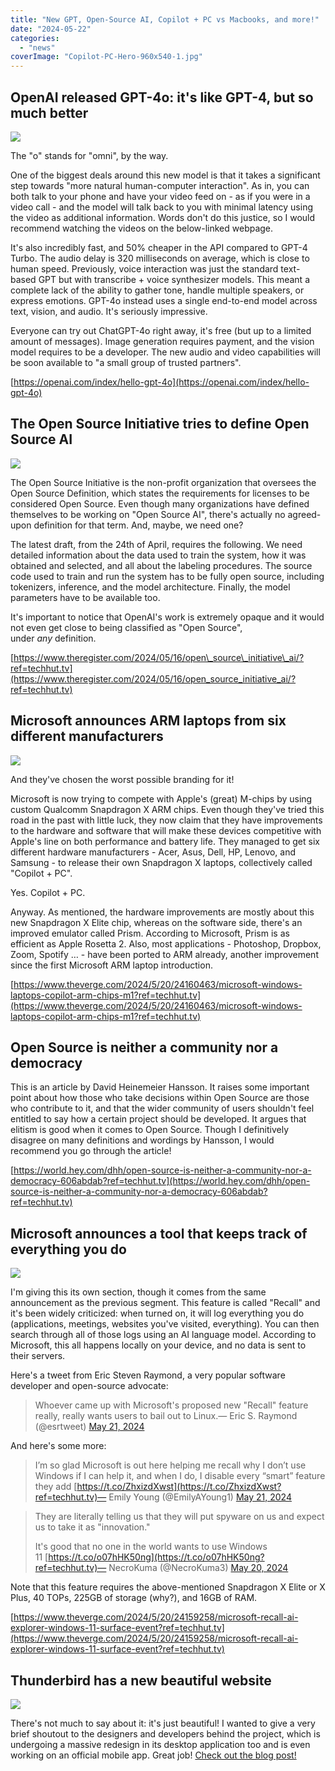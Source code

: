 ```yaml
---
title: "New GPT, Open-Source AI, Copilot + PC vs Macbooks, and more!"
date: "2024-05-22"
categories: 
  - "news"
coverImage: "Copilot-PC-Hero-960x540-1.jpg"
---
```


## OpenAI released GPT-4o: it's like GPT-4, but so much better

![](images/Screenshot_2024_05_13_at_1.05.28_PM_1__1_-1024x683.webp)

The "o" stands for "omni", by the way.

One of the biggest deals around this new model is that it takes a significant step towards "more natural human-computer interaction". As in, you can both talk to your phone and have your video feed on - as if you were in a video call - and the model will talk back to you with minimal latency using the video as additional information. Words don't do this justice, so I would recommend watching the videos on the below-linked webpage.

It's also incredibly fast, and 50% cheaper in the API compared to GPT-4 Turbo. The audio delay is 320 milliseconds on average, which is close to human speed. Previously, voice interaction was just the standard text-based GPT but with transcribe + voice synthesizer models. This meant a complete lack of the ability to gather tone, handle multiple speakers, or express emotions. GPT-4o instead uses a single end-to-end model across text, vision, and audio. It's seriously impressive.

Everyone can try out ChatGPT-4o right away, it's free (but up to a limited amount of messages). Image generation requires payment, and the vision model requires to be a developer. The new audio and video capabilities will be soon available to "a small group of trusted partners".

[https://openai.com/index/hello-gpt-4o](https://openai.com/index/hello-gpt-4o)

## The Open Source Initiative tries to define Open Source AI

![](images/OSI_Horizontal_Logo_0-1.webp)

The Open Source Initiative is the non-profit organization that oversees the Open Source Definition, which states the requirements for licenses to be considered Open Source. Even though many organizations have defined themselves to be working on "Open Source AI", there's actually no agreed-upon definition for that term. And, maybe, we need one?

The latest draft, from the 24th of April, requires the following. We need detailed information about the data used to train the system, how it was obtained and selected, and all about the labeling procedures. The source code used to train and run the system has to be fully open source, including tokenizers, inference, and the model architecture. Finally, the model parameters have to be available too.

It's important to notice that OpenAI's work is extremely opaque and it would not even get close to being classified as "Open Source", under _any_ definition.

[https://www.theregister.com/2024/05/16/open\_source\_initiative\_ai/?ref=techhut.tv](https://www.theregister.com/2024/05/16/open_source_initiative_ai/?ref=techhut.tv)

## Microsoft announces ARM laptops from six different manufacturers

![](images/lcimg_2c03ed43_c1df_414a_9e67_8100cdf3d526-1-1024x683.webp)

And they've chosen the worst possible branding for it!

Microsoft is now trying to compete with Apple's (great) M-chips by using custom Qualcomm Snapdragon X ARM chips. Even though they've tried this road in the past with little luck, they now claim that they have improvements to the hardware and software that will make these devices competitive with Apple's line on both performance and battery life. They managed to get six different hardware manufacturers - Acer, Asus, Dell, HP, Lenovo, and Samsung - to release their own Snapdragon X laptops, collectively called "Copilot + PC".

Yes. Copilot + PC.

Anyway. As mentioned, the hardware improvements are mostly about this new Snapdragon X Elite chip, whereas on the software side, there's an improved emulator called Prism. According to Microsoft, Prism is as efficient as Apple Rosetta 2. Also, most applications - Photoshop, Dropbox, Zoom, Spotify … - have been ported to ARM already, another improvement since the first Microsoft ARM laptop introduction.

[https://www.theverge.com/2024/5/20/24160463/microsoft-windows-laptops-copilot-arm-chips-m1?ref=techhut.tv](https://www.theverge.com/2024/5/20/24160463/microsoft-windows-laptops-copilot-arm-chips-m1?ref=techhut.tv)

## Open Source is neither a community nor a democracy

This is an article by David Heinemeier Hansson. It raises some important point about how those who take decisions within Open Source are those who contribute to it, and that the wider community of users shouldn't feel entitled to say how a certain project should be developed. It argues that elitism is good when it comes to Open Source. Though I definitively disagree on many definitions and wordings by Hansson, I would recommend you go through the article!

[https://world.hey.com/dhh/open-source-is-neither-a-community-nor-a-democracy-606abdab?ref=techhut.tv](https://world.hey.com/dhh/open-source-is-neither-a-community-nor-a-democracy-606abdab?ref=techhut.tv)

## Microsoft announces a tool that keeps track of everything you do

![](images/lcimg_9114620e_8a08_4ad2_a176_4f75047ffcb8-1024x683.webp)

I'm giving this its own section, though it comes from the same announcement as the previous segment. This feature is called "Recall" and it's been widely criticized: when turned on, it will log everything you do (applications, meetings, websites you've visited, everything). You can then search through all of those logs using an AI language model. According to Microsoft, this all happens locally on your device, and no data is sent to their servers.

Here's a tweet from Eric Steven Raymond, a very popular software developer and open-source advocate:

> Whoever came up with Microsoft's proposed new "Recall" feature really, really wants users to bail out to Linux.— Eric S. Raymond (@esrtweet) [May 21, 2024](https://twitter.com/esrtweet/status/1793026364934611357?ref_src=twsrc%5Etfw&ref=techhut.tv)

And here's some more:

> I’m so glad Microsoft is out here helping me recall why I don’t use Windows if I can help it, and when I do, I disable every “smart” feature they add [https://t.co/ZhxizdXwst](https://t.co/ZhxizdXwst?ref=techhut.tv)— Emily Young (@EmilyAYoung1) [May 21, 2024](https://twitter.com/EmilyAYoung1/status/1792945640487759955?ref_src=twsrc%5Etfw&ref=techhut.tv)

> They are literally telling us that they will put spyware on us and expect us to take it as "innovation."  
>   
> It's good that no one in the world wants to use Windows 11 [https://t.co/o07hHK50ng](https://t.co/o07hHK50ng?ref=techhut.tv)— NecroKuma (@NecroKuma3) [May 20, 2024](https://twitter.com/NecroKuma3/status/1792622450405933296?ref_src=twsrc%5Etfw&ref=techhut.tv)

Note that this feature requires the above-mentioned Snapdragon X Elite or X Plus, 40 TOPs, 225GB of storage (why?), and 16GB of RAM.

[https://www.theverge.com/2024/5/20/24159258/microsoft-recall-ai-explorer-windows-11-surface-event?ref=techhut.tv](https://www.theverge.com/2024/5/20/24159258/microsoft-recall-ai-explorer-windows-11-surface-event?ref=techhut.tv)

## Thunderbird has a new beautiful website

![](images/The-New-Thunderbird-1024x513.webp)

There's not much to say about it: it's just beautiful! I wanted to give a very brief shoutout to the designers and developers behind the project, which is undergoing a massive redesign in its desktop application too and is even working on an official mobile app. Great job! [Check out the blog post!](https://blog.thunderbird.net/2024/05/the-new-thunderbird-website-has-hatched/)
